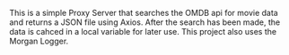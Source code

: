 This is a simple Proxy Server that searches the OMDB api for movie data and returns a JSON file using Axios. After the search has been made, the data is cahced in a local variable for later use. This project also uses the Morgan Logger.